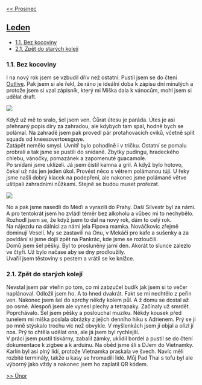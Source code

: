 [<< Prosinec](2023_december.md)

## [Leden](2024.md) 

- [1.1. Bez kocoviny](#11-bez-kocoviny)
- [2.1. Zpět do starých kolejí](#21-zpět-do-starých-kolejí)

### 1.1. Bez kocoviny

I na nový rok jsem se vzbudil dřív než ostatní. Pustil jsem se do čtení [Outlive](https://www.goodreads.com/book/show/61153739-outlive). Pak jsem si ale řekl, že ráno je ideální doba k zápisu dní minulých a protože jsem si vzal zápisník, který mi Miška dala k vánocům, mohl jsem si udělat draft.

<a href="../images/2024_january/1_1.jpg" target="_blank"><img src="../images/thumbnails/2024_january/1_1.jpg"></a>

Když už mě to sralo, šel jsem ven. Čůrat útesu je paráda. Útes je asi přehnaný popis díry za zahradou, ale kdybych tam spal, hodně bych se polámal. Na zahradě jsem pak provedl pár protahovacích cviků, včetně split squads od kneesovertoesguye.<br>
Zatápět nemělo smysl. Uvnitř bylo pohodlně i v tričku. Ostatní se pomalu probrali a tak jsme se pustili do snídaně. Zbytky pudingu, hradeckého chlebu, vánočky, pomazánek a zapomenuté guacamole.<br>
Po snídani jsme uklízeli. Já jsem čistil kamna a gril. A když bylo hotovo, čekal už nás jen jeden úkol. Provést něco s větrem polámanou tújí. U řeky jsme našli dobrý klacek na podepření, ale nakonec jsme polámané větve uštípali zahradními nůžkami. Stejně se budou muset prořezat.<br>

<a href="../images/2024_january/1_2.jpg" target="_blank"><img src="../images/thumbnails/2024_january/1_2.jpg"></a>

No a pak jsme nasedli do Méďi a vyrazili do Prahy. Daší Silvestr byl za námi. A pro tentokrát jsem ho zvládl téměr bez alkoholu a vůbec mi to nechybělo. Rozhodl jsem se, že když jsem to dal na nový rok, dám to celý rok.<br>
Na nájezdu na dálnici za námi jela Fipova mamka. Nováčkovic zřejmě dominují Veselí. My se zastavili na Onu, v Mekáči pro kafe a sušenky a za povídání si jsme dojli zpět na Pankrác, kde jsme se rozloučili.<br>
Domů jsem šel pěšky. Byl to prosluněný jarní den. Akorát to slunce zalezlo ve čtyři. Už bylo načase aby se dny prodloužily.<br>
Uvařil jsem těstoviny s pestem a vrátil se ke knížce.

### 2.1. Zpět do starých kolejí

Nevstal jsem pár vteřin po tom, co mi zabzučel budík jak jsem si to večer naplánoval. Odložil jsem ho. A to hned dvakrát. Fakt se mi nechtělo z peřin ven. Nakonec jsem šel do sprchy někdy kolem půl. A ž domu se dostal až po osmé. Alespoň jsem ale vynesl plechy a tetrapaky. Začínaly už smrdět.<br>
Poprchávalo. Šel jsem pěšky a poslouchal muziku. Někdy kousek před tunelem mi miška poslala obrázky z jejich denního hiku s Adrienem. Prý se jí po mně stýskalo trochu víc než obvykle. V myšlenkách jsem jí objal a olízl jí nos. Prý to chtěla udělat ona, ale já jsem byl rychlejší.<br>
V práci jsem pustil tiskárny, zabalil zámky, uklidil bordel a pustil se do čtení dokumentace k zigbee a k arduinu. Na oběd jsme šli s DJem do Vietnamky. Karlín byl asi plný lidí, protože Vietnamka praskala ve švech. Navíc měli rozbité terminály, takže u kasy se hromadili lidé. Můj Pad Thai s tofu byl ale výborný jako vždy a nakonec jsem ho zaplatil QR kódem.<br>

<!--
### 3.1.

### 4.1.

### 5.1.

### 6.1.

### 7.1.

### 8.1.

### 9.1.

### 12.1.

### 13.1.

### 14.1.

### 15.1.

### 16.1.

### 17.1.

### 19.1.

### 20.1.

### 21.1.

### 22.1.

### 24.1.

### 25.1.

### 26.1.

### 27.1.

### 28.1.

### 29.1.

### 31.1.

-->

[>> Únor](2024_february.md)
